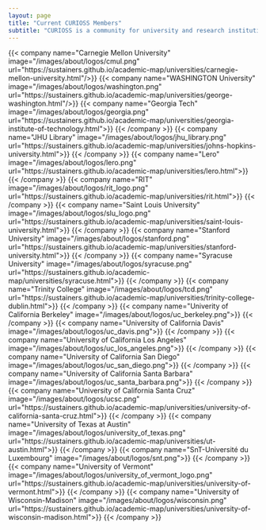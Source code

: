 ```yaml
---
layout: page
title: "Current CURIOSS Members"
subtitle: "CURIOSS is a community for university and research institution OSPOs"
---
```

  <div class="container">
    <div class="row justify-content-center">
      {{< company name="Carnegie Mellon University" image="/images/about/logos/cmul.png" url="https://sustainers.github.io/academic-map/universities/carnegie-mellon-university.html"/>}}
      {{< company name="WASHINGTON University" image="/images/about/logos/washington.png" url="https://sustainers.github.io/academic-map/universities/george-washington.html"/>}}
      {{< company name="Georgia Tech" image="/images/about/logos/georgia.png" url="https://sustainers.github.io/academic-map/universities/georgia-institute-of-technology.html">}}
      {{< /company >}}
      {{< company name="JHU Library" image="/images/about/logos/jhu_library.png" url="https://sustainers.github.io/academic-map/universities/johns-hopkins-university.html">}}
      {{< /company >}}
      {{< company name="Lero" image="/images/about/logos/lero.png" url="https://sustainers.github.io/academic-map/universities/lero.html">}}
      {{< /company >}}
      {{< company name="RIT" image="/images/about/logos/rit_logo.png" url="https://sustainers.github.io/academic-map/universities/rit.html">}}
      {{< /company >}}
      {{< company name="Saint Louis University" image="/images/about/logos/slu_logo.png" url="https://sustainers.github.io/academic-map/universities/saint-louis-university.html">}}
      {{< /company >}}
      {{< company name="Stanford University" image="/images/about/logos/stanford.png" url="https://sustainers.github.io/academic-map/universities/stanford-university.html">}}
      {{< /company >}}
      {{< company name="Syracuse University" image="/images/about/logos/syracuse.png" url="https://sustainers.github.io/academic-map/universities/syracuse.html">}}
      {{< /company >}}
      {{< company name="Trinity College" image="/images/about/logos/tcd.png" url="https://sustainers.github.io/academic-map/universities/trinity-college-dublin.html">}}
      {{< /company >}}
      {{< company name="Univerity of California Berkeley" image="/images/about/logos/uc_berkeley.png">}}
      {{< /company >}}
      {{< company name="University of California Davis" image="/images/about/logos/uc_davis.png">}}
      {{< /company >}}
      {{< company name="University of California Los Angeles" image="/images/about/logos/uc_los_angeles.png">}}
      {{< /company >}}
      {{< company name="University of California San Diego" image="/images/about/logos/uc_san_diego.png">}}
      {{< /company >}}
      {{< company name="University of California Santa Barbara" image="/images/about/logos/uc_santa_barbara.png">}}
      {{< /company >}}
      {{< company name="University of California Santa Cruz" image="/images/about/logos/ucsc.png" url="https://sustainers.github.io/academic-map/universities/university-of-california-santa-cruz.html">}}
      {{< /company >}} 
      {{< company name="University of Texas at Austin" image="/images/about/logos/university_of_texas.png" url="https://sustainers.github.io/academic-map/universities/ut-austin.html">}}
      {{< /company >}}
      {{< company name="SnT-Université du Luxembourg" image="/images/about/logos/snt.png">}}
      {{< /company >}}
      {{< company name="University of Vermont" image="/images/about/logos/university_of_vermont_logo.png" url="https://sustainers.github.io/academic-map/universities/university-of-vermont.html">}}
      {{< /company >}}
      {{< company name="University of Wisconsin-Madison" image="/images/about/logos/wisconsin.png" url="https://sustainers.github.io/academic-map/universities/university-of-wisconsin-madison.html">}}
      {{< /company >}}
    </div>
  </div>
